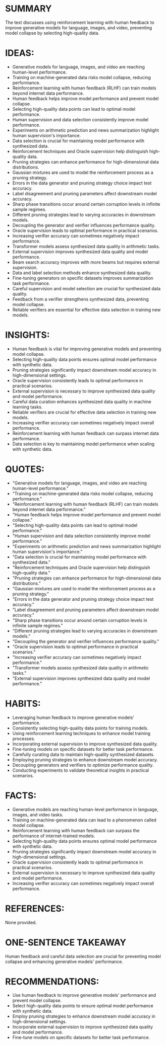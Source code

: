 # SUMMARY
The text discusses using reinforcement learning with human feedback to improve generative models for language, images, and video, preventing model collapse by selecting high-quality data.

# IDEAS:
- Generative models for language, images, and video are reaching human-level performance.
- Training on machine-generated data risks model collapse, reducing performance.
- Reinforcement learning with human feedback (RLHF) can train models beyond internet data performance.
- Human feedback helps improve model performance and prevent model collapse.
- Selecting high-quality data points can lead to optimal model performance.
- Human supervision and data selection consistently improve model performance.
- Experiments on arithmetic prediction and news summarization highlight human supervision's importance.
- Data selection is crucial for maintaining model performance with synthesized data.
- Reinforcement techniques and Oracle supervision help distinguish high-quality data.
- Pruning strategies can enhance performance for high-dimensional data distributions.
- Gaussian mixtures are used to model the reinforcement process as a pruning strategy.
- Errors in the data generator and pruning strategy choice impact test accuracy.
- Label disagreement and pruning parameters affect downstream model accuracy.
- Sharp phase transitions occur around certain corruption levels in infinite sample regimes.
- Different pruning strategies lead to varying accuracies in downstream models.
- Decoupling the generator and verifier influences performance quality.
- Oracle supervision leads to optimal performance in practical scenarios.
- Increasing verifier accuracy can sometimes negatively impact performance.
- Transformer models assess synthesized data quality in arithmetic tasks.
- External supervision improves synthesized data quality and model performance.
- Beam search accuracy improves with more beams but requires external supervision.
- Data and label selection methods enhance synthesized data quality.
- Fine-tuning generators on specific datasets improves summarization task performance.
- Careful supervision and model selection are crucial for synthesized data quality.
- Feedback from a verifier strengthens synthesized data, preventing model collapse.
- Reliable verifiers are essential for effective data selection in training new models.

# INSIGHTS:
- Human feedback is vital for improving generative models and preventing model collapse.
- Selecting high-quality data points ensures optimal model performance with synthetic data.
- Pruning strategies significantly impact downstream model accuracy in high-dimensional settings.
- Oracle supervision consistently leads to optimal performance in practical scenarios.
- External supervision is necessary to improve synthesized data quality and model performance.
- Careful data curation enhances synthesized data quality in machine learning tasks.
- Reliable verifiers are crucial for effective data selection in training new models.
- Increasing verifier accuracy can sometimes negatively impact overall performance.
- Reinforcement learning with human feedback can surpass internet data performance.
- Data selection is key to maintaining model performance when scaling with synthetic data.

# QUOTES:
- "Generative models for language, images, and video are reaching human-level performance."
- "Training on machine-generated data risks model collapse, reducing performance."
- "Reinforcement learning with human feedback (RLHF) can train models beyond internet data performance."
- "Human feedback helps improve model performance and prevent model collapse."
- "Selecting high-quality data points can lead to optimal model performance."
- "Human supervision and data selection consistently improve model performance."
- "Experiments on arithmetic prediction and news summarization highlight human supervision's importance."
- "Data selection is crucial for maintaining model performance with synthesized data."
- "Reinforcement techniques and Oracle supervision help distinguish high-quality data."
- "Pruning strategies can enhance performance for high-dimensional data distributions."
- "Gaussian mixtures are used to model the reinforcement process as a pruning strategy."
- "Errors in the data generator and pruning strategy choice impact test accuracy."
- "Label disagreement and pruning parameters affect downstream model accuracy."
- "Sharp phase transitions occur around certain corruption levels in infinite sample regimes."
- "Different pruning strategies lead to varying accuracies in downstream models."
- "Decoupling the generator and verifier influences performance quality."
- "Oracle supervision leads to optimal performance in practical scenarios."
- "Increasing verifier accuracy can sometimes negatively impact performance."
- "Transformer models assess synthesized data quality in arithmetic tasks."
- "External supervision improves synthesized data quality and model performance."

# HABITS:
- Leveraging human feedback to improve generative models' performance.
- Consistently selecting high-quality data points for training models.
- Using reinforcement learning techniques to enhance model training processes.
- Incorporating external supervision to improve synthesized data quality.
- Fine-tuning models on specific datasets for better task performance.
- Carefully curating data to maintain high-quality synthesized datasets.
- Employing pruning strategies to enhance downstream model accuracy.
- Decoupling generators and verifiers to optimize performance quality.
- Conducting experiments to validate theoretical insights in practical scenarios.

# FACTS:
- Generative models are reaching human-level performance in language, images, and video tasks.
- Training on machine-generated data can lead to a phenomenon called model collapse.
- Reinforcement learning with human feedback can surpass the performance of internet-trained models.
- Selecting high-quality data points ensures optimal model performance with synthetic data.
- Pruning strategies significantly impact downstream model accuracy in high-dimensional settings.
- Oracle supervision consistently leads to optimal performance in practical scenarios.
- External supervision is necessary to improve synthesized data quality and model performance.
- Increasing verifier accuracy can sometimes negatively impact overall performance.

# REFERENCES:
None provided.

# ONE-SENTENCE TAKEAWAY
Human feedback and careful data selection are crucial for preventing model collapse and enhancing generative models' performance.

# RECOMMENDATIONS:
- Use human feedback to improve generative models' performance and prevent model collapse.
- Select high-quality data points to ensure optimal model performance with synthetic data.
- Employ pruning strategies to enhance downstream model accuracy in high-dimensional settings.
- Incorporate external supervision to improve synthesized data quality and model performance.
- Fine-tune models on specific datasets for better task performance.